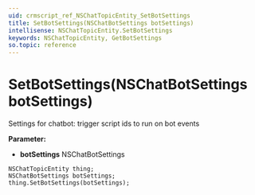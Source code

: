 ```yaml
---
uid: crmscript_ref_NSChatTopicEntity_SetBotSettings
title: SetBotSettings(NSChatBotSettings botSettings)
intellisense: NSChatTopicEntity.SetBotSettings
keywords: NSChatTopicEntity, GetBotSettings
so.topic: reference
---
```


# SetBotSettings(NSChatBotSettings botSettings)

Settings for chatbot: trigger script ids to run on bot events

**Parameter:** 
 - **botSettings** NSChatBotSettings

```crmscript
NSChatTopicEntity thing;
NSChatBotSettings botSettings;
thing.SetBotSettings(botSettings);
```

